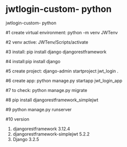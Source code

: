 # jwtlogin-custom- python

jwtlogin-custom- python

#1 create virtual environment: python -m venv JWTenv

#2 venv active: JWTenv/Scripts/activate

#3 install: pip install django djangorestframework

#4 install:pip install django

#5 create project: django-admin startproject jwt_login .

#6 create app: python manage.py startapp jwt_login_app

#7 to check: python manage.py migrate 

#8 pip install djangorestframework_simplejwt

#9 python manage.py runserver

#10 version

   1. djangorestframework           3.12.4
   2. djangorestframework-simplejwt 5.2.2
   3. Django                        3.2.5
